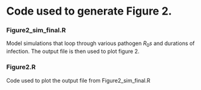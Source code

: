 # Code used to generate Figure 2.

### Figure2_sim_final.R

Model simulations that loop through various pathogen $R_0s$ and durations of infection. The output file is then used to plot figure 2.

### Figure2.R

Code used to plot the output file from Figure2_sim_final.R

